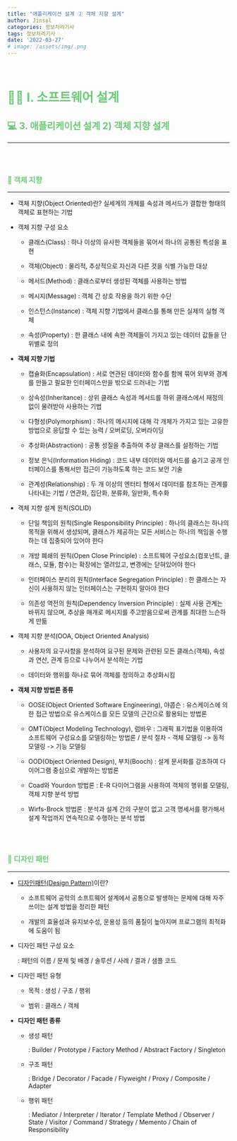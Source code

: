 ```yaml
---
title: "애플리케이션 설계 ② 객체 지향 설계"
author: Jinsol
categories: 정보처리기사
tags: 정보처리기사
date: '2022-03-27'
# image: /assets/img/.png
---
```


<br>

# <span style="color:#6BCB77">**👩‍💻 Ⅰ. 소프트웨어 설계**</span>
## <span style="color:#6BCB77">**💻 3. 애플리케이션 설계  2) 객체 지향 설계**</span>
<hr>

<br> 
<br> 

### <span style="color:#6BCB77">**🔎 객체 지향**</span>
<hr>

- 객체 지향(Object Oriented)란? 실세계의 개체를 속성과 메서드가 결합한 형태의 객체로 표현하는 기법

- 객체 지향 구성 요소

    - 클래스(Class) : 하나 이상의 유사한 객체들을 묶어서 하나의 공통된 특성을 표현

    - 객체(Object) : 물리적, 추상적으로 자신과 다른 것을 식별 가능한 대상

    - 메서드(Method) : 클래스로부터 생성된 객체를 사용하는 방법

    - 메시지(Message) : 객체 간 상호 작용을 하기 위한 수단

    - 인스턴스(Instance) : 객체 지향 기법에서 클래스를 통해 만든 실제의 실형 객체

    - 속성(Property) : 한 클래스 내에 속한 객체들이 가지고 있는 데이터 값들을 단위별로 정의

- **객체 지향 기법**

    - 캡슐화(Encapsulation) : 서로 연관된 데이터와 함수를 함께 묶어 외부와 경계를 만들고 필요한 인터페이스만을 밖으로 드러내는 기법

    - 상속성(Inheritance) : 상위 클래스 속성과 메서드를 하위 클래스에서 재정의 없이 물려받아 사용하는 기법

    - 다형성(Polymorphism) : 하나의 메시지에 대해 각 개체가 가지고 있는 고유한 방법으로 응답할 수 있는 능력 / 오버로딩, 오버라이딩

    - 추상화(Abstraction) : 공통 성질을 추출하여 추상 클래스를 설정하는 기법

    - 정보 은닉(Information Hiding) : 코드 내부 데이터와 메서드를 숨기고 공개 인터페이스를 통해서만 접근이 가능하도록 하는 코드 보안 기술

    - 관계성(Relationship) : 두 개 이상의 엔터티 형에서 데이터를 참조하는 관계를 나타내는 기법 / 연관화, 집단화, 분류화, 일반화, 특수화

- 객체 지향 설계 원칙(SOLID)

    - 단일 책임의 원칙(Single Responsibility Principle) : 하나의 클래스는 하나의 목적을 위해서 생성되며, 클래스가 제공하는 모든 서비스는 하나의 책임을 수행하는 데 집중되어 있어야 한다

    - 개방 폐쇄의 원칙(Open Close Principle) : 소프트웨어 구성요소(컴포넌트, 클래스, 모듈, 함수)는 확장에는 열려있고, 변경에는 닫혀있어야 한다

    - 인터페이스 분리의 원칙(Interface Segregation Principle) : 한 클래스는 자신이 사용하지 않는 인터페이스는 구현하지 말아야 한다

    - 의존성 역전의 원칙(Dependency Inversion Principle) : 실제 사용 관계는 바뀌지 않으며, 추상을 매개로 메시지를 주고받음으로써 관계를 최대한 느슨하게 만듦

- 객체 지향 분석(OOA, Object Oriented Analysis)

    - 사용자의 요구사항을 분석하여 요구된 문제와 관련된 모든 클래스(객체), 속성과 연산, 관계 등으로 나누어서 분석하는 기법

    - 데이터와 행위를 하나로 묶어 객체를 정의하고 추상화시킴

- **객체 지향 방법론 종류**

    - OOSE(Object Oriented Software Engineering), 야콥슨 : 유스케이스에 의한 접근 방법으로 유스케이스를 모든 모델의 근간으로 활용되는 방법론

    - OMT(Object Modeling Technology), 럼바우 : 그래픽 표기법을 이용하여 소프트웨어 구성요소를 모델링하는 방법론 / 분석 절차 - 객체 모델링 -> 동적 모델링 -> 기능 모델링

    - OOD(Object Oriented Design), 부치(Booch) : 설계 문서화를 강조하여 다이어그램 중심으로 개발하는 방법론

    - Coad와 Yourdon 방법론 : E-R 다이어그램을 사용하여 객체의 행위를 모델링, 객체 지향 분석 방법

    - Wirfs-Brock 방법론 : 분석과 설계 간의 구분이 없고 고객 명세서를 평가해서 설계 작업까지 연속적으로 수행하는 분석 방법

<br> 
<br> 

### <span style="color:#6BCB77">**🔎 디자인 패턴**</span>
<hr>

- [디자인패턴(Design Pattern)](https://losuif.github.io/2021/10/18/DesignPattern01.html)이란?

    - 소프트웨어 공학의 소프트웨어 설계에서 공통으로 발생하는 문제에 대해 자주 쓰이는 설계 방법을 정리한 패턴

    - 개발의 효율성과 유지보수성, 운용성 등의 품질이 높아지며 프로그램의 최적화에 도움이 됨

- 디자인 패턴 구성 요소

    : 패턴의 이름 / 문제 및 배경 / 솔루션 / 사례 / 결과 / 샘플 코드

- 디자인 패턴 유형

    - 목적 : 생성 / 구조 / 행위

    - 범위 : 클래스 / 객체

- **디자인 패턴 종류**

    - 생성 패턴

        : Builder / Prototype / Factory Method / Abstract Factory / Singleton

    - 구조 패턴

        : Bridge / Decorator / Facade / Flyweight / Proxy / Composite / Adapter

    - 행위 패턴

        : Mediator / Interpreter / Iterator / Template Method / Observer / State / Visitor / Command / Strategy / Memento / Chain of Responsibility